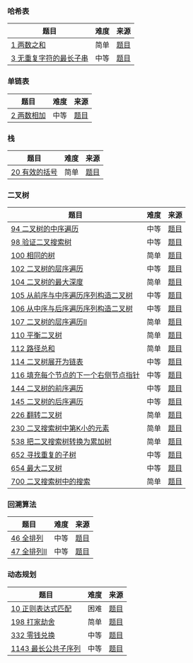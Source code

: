 ### 哈希表

|  题目   | 难度  | 来源 |
|  ----  | ----  | ----  |
| [1 两数之和](src/1/Solution.kt)  | 简单 | [题目](https://leetcode-cn.com/problems/two-sum/)
| [3 无重复字符的最长子串](src/3/Solution.kt)  | 中等 | [题目](https://leetcode-cn.com/problems/longest-substring-without-repeating-characters/)

### 单链表

|  题目   | 难度  | 来源 |
|  ----  | ----  | ----  |
| [2 两数相加](src/2/Solution.kt)  | 中等 | [题目](https://leetcode-cn.com/problems/add-two-numbers/)

### 栈

|  题目   | 难度  | 来源 |
|  ----  | ----  | ----  |
| [20 有效的括号](src/20/Solution.kt)  | 简单 | [题目](https://leetcode-cn.com/problems/valid-parentheses/)

### 二叉树

|  题目   | 难度  | 来源 |
|  ----  | ----  | ----  |
| [94 二叉树的中序遍历](src/94/Solution.kt)  | 中等 | [题目](https://leetcode-cn.com/problems/binary-tree-inorder-traversal/)
| [98 验证二叉搜索树](src/98/Solution.kt)  | 中等 | [题目](https://leetcode-cn.com/problems/validate-binary-search-tree/)
| [100 相同的树](src/100/Solution.kt)  | 简单 | [题目](https://leetcode-cn.com/problems/same-tree/)
| [102 二叉树的层序遍历](src/102/Solution.kt)  | 中等 | [题目](https://leetcode-cn.com/problems/binary-tree-level-order-traversal/)
| [104 二叉树的最大深度](src/104/Solution.kt)  | 简单 | [题目](https://leetcode-cn.com/problems/maximum-depth-of-binary-tree/submissions/)
| [105 从前序与中序遍历序列构造二叉树](src/105/Solution.kt)  | 中等 | [题目](https://leetcode-cn.com/problems/construct-binary-tree-from-preorder-and-inorder-traversal/)
| [106 从中序与后序遍历序列构造二叉树](src/106/Solution.kt)  | 中等 | [题目](https://leetcode-cn.com/problems/construct-binary-tree-from-inorder-and-postorder-traversal/)
| [107 二叉树的层序遍历II](src/107/Solution.kt)  | 简单 | [题目](https://leetcode-cn.com/problems/binary-tree-level-order-traversal-ii/)
| [110 平衡二叉树](src/110/Solution.kt) | 简单 | [题目](https://leetcode-cn.com/problems/balanced-binary-tree/)
| [112 路径总和](src/112/Solution.kt) | 简单 | [题目](https://leetcode-cn.com/problems/path-sum/)
| [114 二叉树展开为链表](src/114/Solution.kt)  | 中等 | [题目](https://leetcode-cn.com/problems/flatten-binary-tree-to-linked-list/)
| [116 填充每个节点的下一个右侧节点指针](src/116/Solution.kt)  | 中等 | [题目](https://leetcode-cn.com/problems/populating-next-right-pointers-in-each-node/)
| [144 二叉树的前序遍历](src/144/Solution.kt)  | 中等 | [题目](https://leetcode-cn.com/problems/binary-tree-preorder-traversal/)
| [145 二叉树的后序遍历](src/145/Solution.kt)  | 中等 | [题目](https://leetcode-cn.com/problems/binary-tree-postorder-traversal/)
| [226 翻转二叉树](src/226/Solution.kt) | 简单 | [题目](https://leetcode-cn.com/problems/invert-binary-tree/)
| [230 二叉搜索树中第K小的元素](src/230/Solution.kt) | 简单 | [题目](https://leetcode-cn.com/problems/kth-smallest-element-in-a-bst/)
| [538 把二叉搜索树转换为累加树](src/538/Solution.kt) | 简单 | [题目](https://leetcode-cn.com/problems/convert-bst-to-greater-tree/)
| [652 寻找重复的子树](src/652/Solution.kt) | 中等 | [题目](https://leetcode-cn.com/problems/find-duplicate-subtrees/)
| [654 最大二叉树](src/654/Solution.kt)  | 中等 | [题目](https://leetcode-cn.com/problems/maximum-binary-tree/)
| [700 二叉搜索树中的搜索](src/700/Solution.kt)  | 简单 | [题目](https://leetcode-cn.com/problems/search-in-a-binary-search-tree/)

### 回溯算法

|  题目   | 难度  | 来源 |
|  ----  | ----  | ----  |
| [46 全排列](src/46/Solution.kt) | 中等 | [题目](https://leetcode-cn.com/problems/permutations/)
| [47 全排列II](src/47/Solution.kt) | 中等 | [题目](https://leetcode-cn.com/problems/permutations-ii/)


### 动态规划

|  题目   | 难度  | 来源 |
|  ----  | ----  | ----  |
| [10 正则表达式匹配](src/10/Solution.kt) | 困难 | [题目](https://leetcode-cn.com/problems/regular-expression-matching/)
| [198 打家劫舍](src/198/Solution.kt)  | 简单 | [题目](https://leetcode-cn.com/problems/house-robber/)
| [332 零钱兑换](src/332/Solution.kt)  | 中等 | [题目](https://leetcode-cn.com/problems/coin-change/submissions/)
| [1143 最长公共子序列](src/1143/Solution.kt)  | 中等 | [题目](https://leetcode-cn.com/problems/longest-common-subsequence/)
